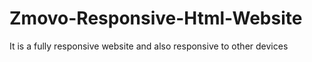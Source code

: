 # Zmovo-Responsive-Html-Website
It is a fully responsive website and also responsive to other devices
